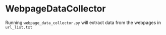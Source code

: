 # WebpageDataCollector
Running `webpage_data_collector.py` will extract data from the webpages in `url_list.txt`
